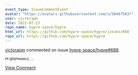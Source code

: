 ```yaml
---
event_type: IssueCommentEvent
avatar: "https://avatars.githubusercontent.com/u/50467563?"
user: victorapm
date: 2022-07-23
repo_name: hypre-space/hypre
html_url: https://github.com/hypre-space/hypre/issues/688
repo_url: https://github.com/hypre-space/hypre
---
```


<a href='https://github.com/victorapm' target='_blank'>victorapm</a> commented on issue <a href='https://github.com/hypre-space/hypre/issues/688' target='_blank'>hypre-space/hypre#688</a>.

<small>Hi @lahwaacz,...</small>

<a href='https://github.com/hypre-space/hypre/issues/688' target='_blank'>View Comment</a>